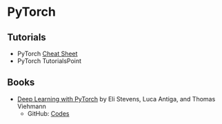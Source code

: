 # PyTorch
## Tutorials
- PyTorch <a href="https://pytorch.org/tutorials/beginner/ptcheat.html">Cheat Sheet</a>
- PyTorch TutorialsPoint
## Books
- <a href="https://pytorch.org/deep-learning-with-pytorch">Deep Learning with PyTorch</a> by Eli Stevens, Luca Antiga, and Thomas Viehmann
   - GitHub: <a href="https://github.com/deep-learning-with-pytorch/dlwpt-code">Codes</a>
